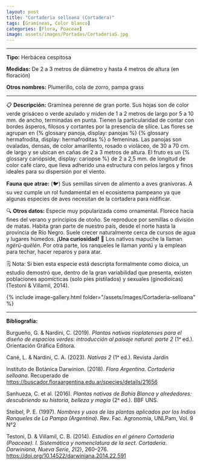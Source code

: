 ```yaml
---
layout: post
title: "Cortaderia selloana (Cortadera)"
tags: [Gramíneas, Color blanco]
categories: [Flora, Poaceae]
image: assets/images/Portadas/CortaderiaS.jpg
---
```


***

**Tipo:** Herbácea cespitosa

**Medidas:** De 2 a 3 metros de diámetro y hasta 4 metros de altura (en floración)

**Otros nombres:** Plumerillo, cola de zorro, pampa grass

***

📋 **Descripción:** Gramínea perenne de gran porte. Sus hojas son de color verde grisáceo o verde azulado y miden de 1 a 2 metros de largo por 5 a 10 mm. de ancho, terminadas en punta. Tienen la particularidad de contar con bordes ásperos, filosos y cortantes por la presencia de sílice. Las flores se agrupan en {% glossary panoja, display: panojas %} {% glossary hermafrodita, display: hermafroditas %} o femeninas. Las panojas son ovaladas, densas, de color amarillento, rosado o violáceo, de 30 a 70 cm. de largo y se ubican en cañas de 2 a 3 metros de altura. El fruto es un {% glossary cariópside, display: cariopse %} de 2 a 2,5 mm. de longitud de color café claro, que lleva adherido una estructura con pelos largos y finos ideales para su dispersión por el viento.

**Fauna que atrae:** (🐦)  Sus semillas sirven de alimento a aves granívoras. A su vez cumple un rol fundamental en el ecosistema pampeano ya que algunas especies de aves necesitan de la cortadera para nidificar.

🔍 **Otros datos:** Especie muy popularizada como ornamental. Florece hacia fines del verano y principios de otoño. Se reproduce por semillas o división de matas. Habita gran parte de nuestro país, desde el norte hasta la provincia de Río Negro. Suele crecer naturalmente cerca de cursos de agua y lugares húmedos.
**¡Una curiosidad!** 👀 Los nativos mapuche la llaman *ngërü-quëlén*. Por otra parte, los ranqueles le llaman *yantü* y la emplean para techar, hacer reparos y para atar.

🗒 Nota: Si bien esta especie está descripta formalmente como dioica, un estudio demostró que, dentro de la gran variabilidad que presenta, existen poblaciones apomícticas (solo pies pistilados) y sexuales (ginodioicas) (Testoni & Villamil, 2014). 

 {% include image-gallery.html folder="/assets/images/Cortaderia-selloana" %}

***

**Bibliografía:**

Burgueño, G. & Nardini, C. (2019). *Plantas nativas rioplatenses para el diseño de espacios verdes: introducción al paisaje natural: parte 2* (1ᵃ ed.). Orientación Gráfica Editora.

Cané, L. & Nardini, C. A. (2023). *Nativas 2* (1ᵃ ed.). Revista Jardín

Instituto de Botánica Darwinion. (2018). *Flora Argentina. Cortaderia selloana*. Recuperado de https://buscador.floraargentina.edu.ar/species/details/21656

Sanhueza, C. et al. (2016). *Plantas nativas de Bahía Blanca y alrededores: descubriendo su historia, belleza y magia* (2ᵃ ed.). BBF UNS.

Steibel, P. E. (1997). *Nombres y usos de las plantas aplicados por los Indios Ranqueles de La Pampa (Argentina)*. Rev. Fac. Agronomía, UNLPam, Vol. 9 N°2

Testoni, D. & Villamil, C. B. (2014). *Estudios en el género Cortaderia (Poaceae). I. Sistemática y nomenclatura de la sect. Cortaderia*. *Darwiniana, Nueva Serie*, *2*(2), 260–276. https://doi.org/10.14522/darwiniana.2014.22.591